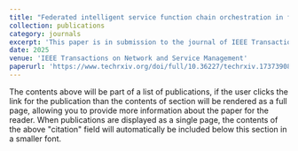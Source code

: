 ```yaml
---
title: "Federated intelligent service function chain orchestration in future 6g networks"
collection: publications
category: journals
excerpt: 'This paper is in submission to the journal of IEEE Transactions on Network and Service Management. This work is collabrating with the Smart Internet Lab, University of Bristol.'
date: 2025
venue: 'IEEE Transactions on Network and Service Management'
paperurl: 'https://www.techrxiv.org/doi/full/10.36227/techrxiv.173739080.02099035'
---
```


The contents above will be part of a list of publications, if the user clicks the link for the publication than the contents of section will be rendered as a full page, allowing you to provide more information about the paper for the reader. When publications are displayed as a single page, the contents of the above "citation" field will automatically be included below this section in a smaller font.
